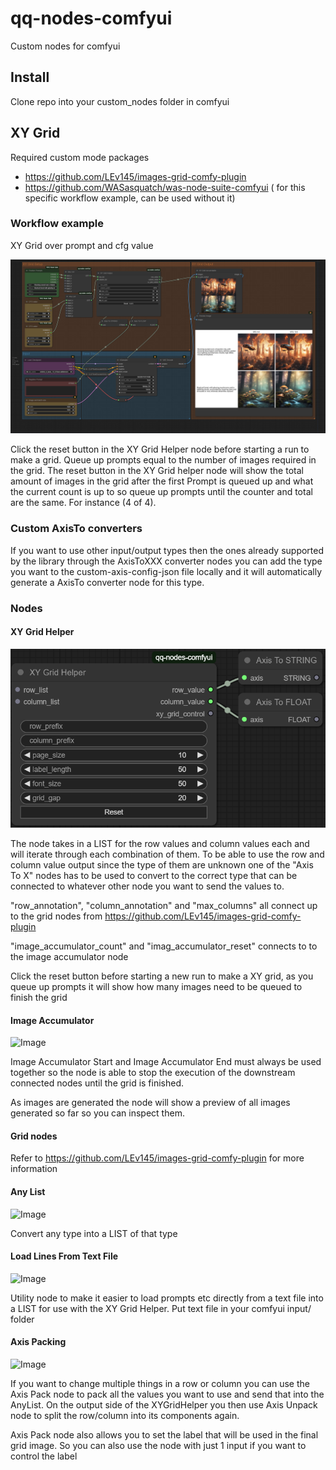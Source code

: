 # qq-nodes-comfyui
Custom nodes for comfyui

## Install 
Clone repo into your custom_nodes folder in comfyui

## XY Grid
Required custom mode packages
* https://github.com/LEv145/images-grid-comfy-plugin
* https://github.com/WASasquatch/was-node-suite-comfyui ( for this specific workflow example, can be used without it)

### Workflow example
XY Grid over prompt and cfg value

![Image](https://github.com/kenjiqq/qq-nodes-comfyui/blob/main/workflows/xy-grid.png?raw=true)

Click the reset button in the XY Grid Helper node before starting a run to make a grid. Queue up prompts equal to the number of images required in the grid. The reset button in the XY Grid helper node will show the total amount of images in the grid after the first Prompt is queued up and what the current count is up to so queue up prompts until the counter and total are the same. For instance (4 of 4).

### Custom AxisTo converters

If you want to use other input/output types then the ones already supported by the library through the AxisToXXX converter nodes you can add the type you want to the custom-axis-config-json file locally and it will automatically generate a AxisTo converter node for this type.

### Nodes

#### XY Grid Helper

![Image](https://github.com/kenjiqq/qq-nodes-comfyui/blob/main/assets/xy-grid-helper.png?raw=true)

The node takes in a LIST for the row values and column values each and will iterate through each combination of them. To be able to use the row and column value output since the type of them are unknown one of the "Axis To X" nodes has to be used to convert to the correct type that can be connected to whatever other node you want to send the values to. 

"row_annotation", "column_annotation" and "max_columns" all connect up to the grid nodes from https://github.com/LEv145/images-grid-comfy-plugin

"image_accumulator_count" and "imag_accumulator_reset" connects to to the image accumulator node

Click the reset button before starting a new run to make a XY grid, as you queue up prompts it will show how many images need to be queued to finish the grid

#### Image Accumulator

![Image](https://github.com/kenjiqq/qq-nodes-comfyui/blob/main/assets/image-accumulator.png?raw=true)

Image Accumulator Start and Image Accumulator End must always be used together so the node is able to stop the execution of the downstream connected nodes until the grid is finished.

As images are generated the node will show a preview of all images generated so far so you can inspect them.

#### Grid nodes 

Refer to https://github.com/LEv145/images-grid-comfy-plugin for more information

#### Any List

![Image](https://github.com/kenjiqq/qq-nodes-comfyui/blob/main/assets/any-list.png?raw=true)

Convert any type into a LIST of that type

#### Load Lines From Text File

![Image](https://github.com/kenjiqq/qq-nodes-comfyui/blob/main/assets/load-lines-from-file.png?raw=true)

Utility node to make it easier to load prompts etc directly from a text file into a LIST for use with the XY Grid Helper. Put text file in your comfyui input/ folder

#### Axis Packing

![Image](https://github.com/kenjiqq/qq-nodes-comfyui/blob/main/assets/axis-packing.png?raw=true)

If you want to change multiple things in a row or column you can use the Axis Pack node to pack all the values you want to use and send that into the AnyList. On the output side of the XYGridHelper you then use Axis Unpack node to split the row/column into its components again.

Axis Pack node also allows you to set the label that will be used in the final grid image. So you can also use the node with just 1 input if you want to control the label

